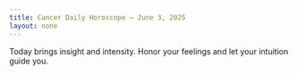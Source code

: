 ```yaml
---
title: Cancer Daily Horoscope – June 3, 2025
layout: none
---
```


Today brings insight and intensity. Honor your feelings and let your intuition guide you.
